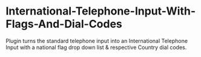 # International-Telephone-Input-With-Flags-And-Dial-Codes
Plugin turns the standard telephone input into an International Telephone Input with a national flag drop down list &amp; respective Country dial codes.
